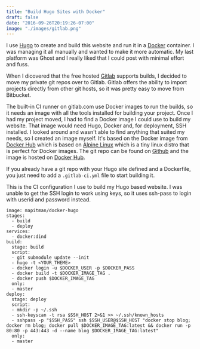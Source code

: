 ```yaml
---
title: "Build Hugo Sites with Docker"
draft: false
date: "2016-09-26T20:19:26-07:00"
image: "./images/gitlab.png"
---
```


I use [Hugo](https://gohugo.io/) to create and build this website and run it in a [Docker](https://www.docker.com/) container. I was managing it all manually and wanted to make it more automatic. My last platform was Ghost and I really liked that I could post with minimal effort and fuss.  

When I dicovered that the free hosted [Gitlab](https://gitlab.com) supports builds, I decided to move my private git repos over to Gitlab. Gitlab offers the ability to import projects directly from other git hosts, so it was pretty easy to move from Bitbucket. 

The built-in CI runner on gitlab.com use Docker images to run the builds, so it needs an image with all the tools installed for building your project. Once I had my project moved, I had to find a Docker image I could use to build my website. That image would need Hugo, Docker and, for deployment, SSH installed. I looked around and wasn't able to find anything that suited my needs, so I created an image myself. It's based on the Docker image from [Docker Hub](https://hub.docker.com/_/docker/) which is based on [Alpine Linux](https://alpinelinux.org/) which is a tiny linux distro that is perfect for Docker images. The git repo can be found on [Github](https://github.com/mapitman/docker-hugo) and the image is hosted on [Docker Hub](https://hub.docker.com/r/mapitman/docker-hugo/).

If you already have a git repo with your Hugo site defined and a Dockerfile, you just need to add a `.gitlab-ci.yml` file to start building it.

This is the CI configuration I use to build my Hugo based website. I was unable to get the SSH login to work using keys, so it uses ssh-pass to login with userid and password instead.

```
image: mapitman/docker-hugo
stages:
  - build
  - deploy
services:
  - docker:dind
build:
  stage: build
  script:
  - git submodule update --init
  - hugo -t <YOUR_THEME>
  - docker login -u $DOCKER_USER -p $DOCKER_PASS
  - docker build -t $DOCKER_IMAGE_TAG .
  - docker push $DOCKER_IMAGE_TAG
  only:
  - master
deploy:
  stage: deploy
  script:
  - mkdir -p ~/.ssh
  - ssh-keyscan -t rsa $SSH_HOST 2>&1 >> ~/.ssh/known_hosts
  - sshpass -p "$SSH_PASS" ssh $SSH_USER@$SSH_HOST "docker stop blog; docker rm blog; docker pull $DOCKER_IMAGE_TAG:latest && docker run -p 80:80 -p 443:443 -d --name blog $DOCKER_IMAGE_TAG:latest"
  only:
  - master
```





